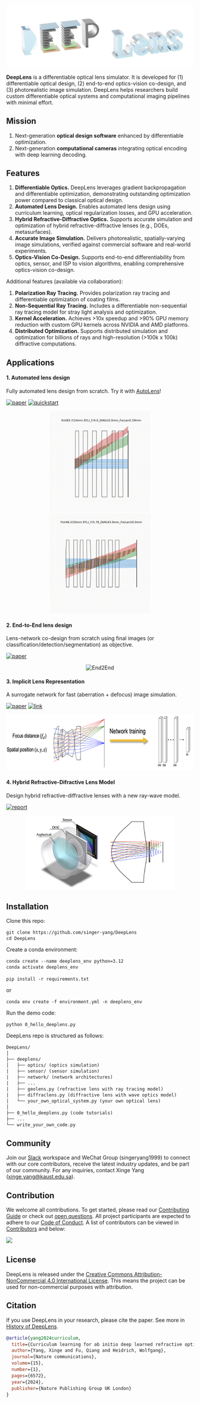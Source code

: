 <div style="text-align:center;">
    <img src="assets/logo.png"/>
</div>

**DeepLens** is a differentiable optical lens simulator. It is developed for (1) differentiable optical design, (2) end-to-end optics-vision co-design, and (3) photorealistic image simulation. DeepLens helps researchers build custom differentiable optical systems and computational imaging pipelines with minimal effort.

## Mission

1. Next-generation **optical design software** enhanced by differentiable optimization.
2. Next-generation **computational cameras** integrating optical encoding with deep learning decoding.

## Features

1. **Differentiable Optics.** DeepLens leverages gradient backpropagation and differentiable optimization, demonstrating outstanding optimization power compared to classical optical design.
2. **Automated Lens Design.** Enables automated lens design using curriculum learning, optical regularization losses, and GPU acceleration.
3. **Hybrid Refractive-Diffractive Optics.** Supports accurate simulation and optimization of hybrid refractive-diffractive lenses (e.g., DOEs, metasurfaces).
4. **Accurate Image Simulation.** Delivers photorealistic, spatially-varying image simulations, verified against commercial software and real-world experiments.
5. **Optics-Vision Co-Design.** Supports end-to-end differentiability from optics, sensor, and ISP to vision algorithms, enabling comprehensive optics-vision co-design.

Additional features (available via collaboration):

1. **Polarization Ray Tracing.** Provides polarization ray tracing and differentiable optimization of coating films.
2. **Non-Sequential Ray Tracing.** Includes a differentiable non-sequential ray tracing model for stray light analysis and optimization.
3. **Kernel Acceleration.** Achieves >10x speedup and >90% GPU memory reduction with custom GPU kernels across NVIDIA and AMD platforms.
4. **Distributed Optimization.** Supports distributed simulation and optimization for billions of rays and high-resolution (>100k x 100k) diffractive computations.

## Applications

#### 1. Automated lens design

Fully automated lens design from scratch. Try it with [AutoLens](https://github.com/vccimaging/AutoLens)!

[![paper](https://img.shields.io/badge/NatComm-2024-orange)](https://www.nature.com/articles/s41467-024-50835-7) [![quickstart](https://img.shields.io/badge/Project-green)](https://github.com/vccimaging/AutoLens)

<div align="center">
    <img src="assets/autolens1.gif" alt="AutoLens" height="270px"/>
    <img src="assets/autolens2.gif" alt="AutoLens" height="270px"/>
</div>

#### 2. End-to-End lens design

Lens-network co-design from scratch using final images (or classification/detection/segmentation) as objective.

[![paper](https://img.shields.io/badge/NatComm-2024-orange)](https://www.nature.com/articles/s41467-024-50835-7)

<div align="center">
    <img src="assets/end2end.gif" alt="End2End" height="150px"/>
</div>

#### 3. Implicit Lens Representation

A surrogate network for fast (aberration + defocus) image simulation.

[![paper](https://img.shields.io/badge/TPAMI-2023-orange)](https://ieeexplore.ieee.org/document/10209238) [![link](https://img.shields.io/badge/Project-green)](https://github.com/vccimaging/Aberration-Aware-Depth-from-Focus)

<div align="center">
    <img src="assets/implicit_net.png" alt="Implicit" height="150px"/>
</div>

#### 4. Hybrid Refractive-Difractive Lens Model

Design hybrid refractive-diffractive lenses with a new ray-wave model.

[![report](https://img.shields.io/badge/SiggraphAsia-2024-orange)](https://arxiv.org/abs/2406.00834)

<div align="center">
    <img src="assets/hybridlens.png" alt="Implicit" height="200px"/>
</div>

## Installation

Clone this repo:

```
git clone https://github.com/singer-yang/DeepLens
cd DeepLens
```

Create a conda environment:
```
conda create --name deeplens_env python=3.12
conda activate deeplens_env

pip install -r requirements.txt
```
or
```
conda env create -f environment.yml -n deeplens_env
```

Run the demo code:
```
python 0_hello_deeplens.py
```

DeepLens repo is structured as follows:

```
DeepLens/
│
├── deeplens/
│   ├── optics/ (optics simulation)
|   ├── sensor/ (sensor simulation)
|   ├── network/ (network architectures)
|   ├── ...
|   ├── geolens.py (refractive lens with ray tracing model)
|   ├── diffraclens.py (diffractive lens with wave optics model)
|   └── your_own_optical_system.py (your own optical lens)
│
├── 0_hello_deeplens.py (code tutorials)
├── ...
└── write_your_own_code.py
```

## Community

Join our [Slack](https://join.slack.com/t/deeplens/shared_invite/zt-2wz3x2n3b-plRqN26eDhO2IY4r_gmjOw) workspace and WeChat Group (singeryang1999) to connect with our core contributors, receive the latest industry updates, and be part of our community. For any inquiries, contact Xinge Yang (xinge.yang@kaust.edu.sa).

## Contribution

We welcome all contributions. To get started, please read our [Contributing Guide](./CONTRIBUTING.md) or check out [open questions](https://github.com/users/singer-yang/projects/2). All project participants are expected to adhere to our [Code of Conduct](./CODE_OF_CONDUCT.md). A list of contributors can be viewed in [Contributors](./CONTRIBUTORS.md) and below:

<a href="https://github.com/singer-yang/DeepLens/graphs/contributors">
  <img src="https://contrib.rocks/image?repo=singer-yang/DeepLens" />
</a>

## License

DeepLens is released under the [Creative Commons Attribution-NonCommercial 4.0 International License](./LICENSE). This means the project can be used for non-commercial purposes with attribution. 

## Citation

If you use DeepLens in your research, please cite the paper. See more in [History of DeepLens](./CITATION.md).

```bibtex
@article{yang2024curriculum,
  title={Curriculum learning for ab initio deep learned refractive optics},
  author={Yang, Xinge and Fu, Qiang and Heidrich, Wolfgang},
  journal={Nature communications},
  volume={15},
  number={1},
  pages={6572},
  year={2024},
  publisher={Nature Publishing Group UK London}
}
```